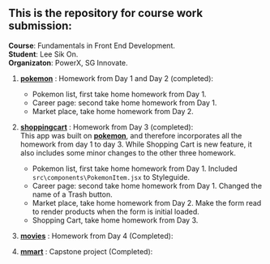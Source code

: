 ## This is the repository for course work submission:
**Course**: Fundamentals in Front End Development.
<br>**Student**: Lee Sik On.
<br>**Organizaton**: PowerX, SG Innovate.

1. [**pokemon**](pokemon/) : Homework from Day 1 and Day 2 (completed):
    * Pokemon list, first take home homework from Day 1.
    * Career page: second take home homework from Day 1.
    * Market place, take home homework from Day 2.

2. [**shoppingcart**](https://github.com/encore428/shoppingcart) : Homework from Day 3 (completed):  
   This app was built on [**pokemon**](pokemon/), and therefore incorporates all the homework from day 1 to day 3. 
   While Shopping Cart is new feature, it also includes some minor changes to the other three homework.
   
    * Pokemon list, first take home homework from Day 1.  Included `src\components\PokemonItem.jsx` to Styleguide.
    * Career page: second take home homework from Day 1.  Changed the name of a Trash button.
    * Market place, take home homework from Day 2.  Make the form read to render products when the form is initial loaded.
    * Shopping Cart, take home homework from Day 3.
   
3. [**movies**](https://github.com/encore428/movies) : Homework from Day 4 (Completed):

4. [**mmart**](https://github.com/encore428/mmart) : Capstone project (Completed):


  
